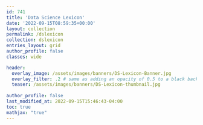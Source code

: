 ```yaml
---
id: 741    
title: 'Data Science Lexicon'
date: '2022-09-15T08:59:35+00:00'
layout: collection
permalink: /dslexicon
collection: dslexicon
entries_layout: grid
author_profile: false
classes: wide

header:
  overlay_image: /assets/images/banners/DS-Lexicon-Banner.jpg
  overlay_filter: .2 # same as adding an opacity of 0.5 to a black background
  teaser: /assets/images/banners/DS-Lexicon-thumbnail.jpg
  
author_profile: false
last_modified_at: 2022-09-15T15:46:43-04:00
toc: true
mathjax: "true"
---
```


